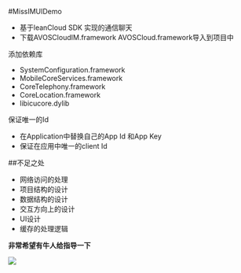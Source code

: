 #MissIMUIDemo

* 基于leanCloud SDK 实现的通信聊天
* 下载AVOSCloudIM.framework AVOSCloud.framework导入到项目中

添加依赖库

* SystemConfiguration.framework
* MobileCoreServices.framework
* CoreTelephony.framework
* CoreLocation.framework
* libicucore.dylib

保证唯一的Id

* 在Application中替换自己的App Id 和App Key
* 保证在应用中唯一的client Id

##不足之处

* 网络访问的处理
* 项目结构的设计
* 数据结构的设计
* 交互方向上的设计
* UI设计
* 缓存的处理逻辑

**非常希望有牛人给指导一下**

![](http://websources.qiniudn.com/iOS/image.jpg)
